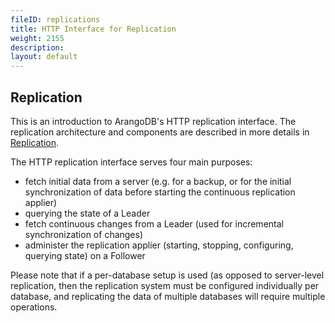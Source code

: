 ```yaml
---
fileID: replications
title: HTTP Interface for Replication
weight: 2155
description: 
layout: default
---
```

## Replication

This is an introduction to ArangoDB's HTTP replication interface.
The replication architecture and components are described in more details in 
[Replication](../../architecture/architecture-replication).

The HTTP replication interface serves four main purposes:
- fetch initial data from a server (e.g. for a backup, or for the initial synchronization 
  of data before starting the continuous replication applier)
- querying the state of a Leader
- fetch continuous changes from a Leader (used for incremental synchronization of changes)
- administer the replication applier (starting, stopping, configuring, querying state) on 
  a Follower

Please note that if a per-database setup is used (as opposed to server-level replication,
then the replication system must be configured individually per
database, and replicating the data of multiple databases will require multiple operations.
